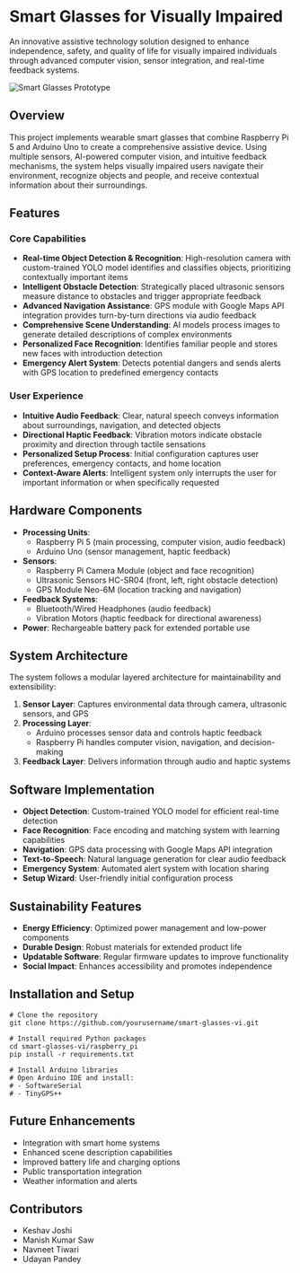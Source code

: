 # Smart Glasses for Visually Impaired

An innovative assistive technology solution designed to enhance independence, safety, and quality of life for visually impaired individuals through advanced computer vision, sensor integration, and real-time feedback systems.

![Smart Glasses Prototype](images/smart_glasses_prototype.) 
## Overview
This project implements wearable smart glasses that combine Raspberry Pi 5 and Arduino Uno to create a comprehensive assistive device. Using multiple sensors, AI-powered computer vision, and intuitive feedback mechanisms, the system helps visually impaired users navigate their environment, recognize objects and people, and receive contextual information about their surroundings.

## Features

### Core Capabilities

- **Real-time Object Detection & Recognition**: High-resolution camera with custom-trained YOLO model identifies and classifies objects, prioritizing contextually important items
- **Intelligent Obstacle Detection**: Strategically placed ultrasonic sensors measure distance to obstacles and trigger appropriate feedback
- **Advanced Navigation Assistance**: GPS module with Google Maps API integration provides turn-by-turn directions via audio feedback
- **Comprehensive Scene Understanding**: AI models process images to generate detailed descriptions of complex environments
- **Personalized Face Recognition**: Identifies familiar people and stores new faces with introduction detection
- **Emergency Alert System**: Detects potential dangers and sends alerts with GPS location to predefined emergency contacts

### User Experience

- **Intuitive Audio Feedback**: Clear, natural speech conveys information about surroundings, navigation, and detected objects
- **Directional Haptic Feedback**: Vibration motors indicate obstacle proximity and direction through tactile sensations
- **Personalized Setup Process**: Initial configuration captures user preferences, emergency contacts, and home location
- **Context-Aware Alerts**: Intelligent system only interrupts the user for important information or when specifically requested

## Hardware Components

- **Processing Units**:
  - Raspberry Pi 5 (main processing, computer vision, audio feedback)
  - Arduino Uno (sensor management, haptic feedback)
- **Sensors**:
  - Raspberry Pi Camera Module (object and face recognition)
  - Ultrasonic Sensors HC-SR04 (front, left, right obstacle detection)
  - GPS Module Neo-6M (location tracking and navigation)
- **Feedback Systems**:
  - Bluetooth/Wired Headphones (audio feedback)
  - Vibration Motors (haptic feedback for directional awareness)
- **Power**: Rechargeable battery pack for extended portable use

## System Architecture

The system follows a modular layered architecture for maintainability and extensibility:

1. **Sensor Layer**: Captures environmental data through camera, ultrasonic sensors, and GPS
2. **Processing Layer**:
   - Arduino processes sensor data and controls haptic feedback
   - Raspberry Pi handles computer vision, navigation, and decision-making
3. **Feedback Layer**: Delivers information through audio and haptic systems

## Software Implementation

- **Object Detection**: Custom-trained YOLO model for efficient real-time detection
- **Face Recognition**: Face encoding and matching system with learning capabilities
- **Navigation**: GPS data processing with Google Maps API integration
- **Text-to-Speech**: Natural language generation for clear audio feedback
- **Emergency System**: Automated alert system with location sharing
- **Setup Wizard**: User-friendly initial configuration process

## Sustainability Features

- **Energy Efficiency**: Optimized power management and low-power components
- **Durable Design**: Robust materials for extended product life
- **Updatable Software**: Regular firmware updates to improve functionality
- **Social Impact**: Enhances accessibility and promotes independence

## Installation and Setup

```
# Clone the repository
git clone https://github.com/yourusername/smart-glasses-vi.git

# Install required Python packages
cd smart-glasses-vi/raspberry_pi
pip install -r requirements.txt

# Install Arduino libraries
# Open Arduino IDE and install:
# - SoftwareSerial
# - TinyGPS++
```

## Future Enhancements

- Integration with smart home systems
- Enhanced scene description capabilities
- Improved battery life and charging options
- Public transportation integration
- Weather information and alerts

## Contributors

- Keshav Joshi
- Manish Kumar Saw
- Navneet Tiwari
- Udayan Pandey
